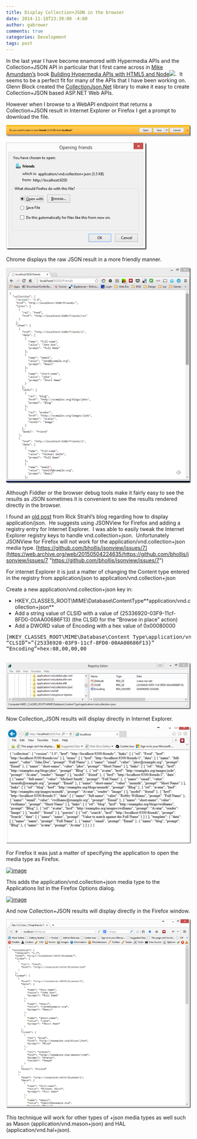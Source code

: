 ```yaml
---
title: Display Collection+JSON in the browser
date: 2014-11-18T23:39:00 -4:00
author: gabrewer
comments: true
categories: Development
tags: post
---
```


In the last year I have become enamored with Hypermedia APIs and the Collection+JSON API in particular that I first came across in [Mike Amundsen’s](https://web.archive.org/web/20150504224635/http://www.amundsen.com/) book [Building Hypermedia APIs with HTML5 and Node](https://web.archive.org/web/20150504224635/http://www.amazon.com/gp/product/1449306578/ref=as_li_tl?ie=UTF8&camp=1789&creative=390957&creativeASIN=1449306578&linkCode=as2&tag=gabrewercom-20&linkId=KMQMXVBUV5L3CBI5)![](https://web.archive.org/web/20150504224635im_/http://ir-na.amazon-adsystem.com/e/ir?t=gabrewercom-20&l=as2&o=1&a=1449306578).  It seems to be a perfect fit for many of the APIs that I have been working on.  Glenn Block created the [CollectionJson.Net](https://web.archive.org/web/20150504224635/https://github.com/WebApiContrib/CollectionJson.Net) library to make it easy to create Collection+JSON based ASP.NET Web APIs.

However when I browse to a WebAPI endpoint that returns a Collection+JSON result in Internet Explorer or Firefox I get a prompt to download the file.

[![image](/images/collectionjson_thumb1.png "image")](/images/collectionjson_thumb1.png)

[![image](/images/collectionjson_thumb2.png "image")](/images/collectionjson_thumb2.png)

Chrome displays the raw JSON result in a more friendly manner.

[![image](/images/image_thumb2.png "image")](/images/image_thumb2.png)

<span id="more-1201"></span>

Although Fiddler or the browser debug tools make it fairly easy to see the results as JSON sometimes it is convenient to see the results rendered directly in the browser.

I found an [old post](https://web.archive.org/web/20150504224635/http://weblog.west-wind.com/posts/2011/Apr/01/Displaying-JSON-in-your-Browser) from Rick Strahl’s blog regarding how to display application/json.  He suggests using JSONView for Firefox and adding a registry entry for Internet Explorer.  I was able to easily tweak the Internet Explorer registry keys to handle vnd.collection+json.  Unfortunately JSONView for Firefox will not work for the application/vnd.collection+json media type. [https://github.com/bhollis/jsonview/issues/7](https://web.archive.org/web/20150504224635/https://github.com/bhollis/jsonview/issues/7 "https://github.com/bhollis/jsonview/issues/7")

For internet Explorer it is just a matter of changing the Content type entered in the registry from application/json to application/vnd.collection+json

Create a new application/vnd.collection+json key in:

- HKEY_CLASSES_ROOT\MIME\Database\ContentType\*\*application/vnd.collection+json\*\*
- Add a string value of CLSID with a value of {25336920-03F9-11cf-8FD0-00AA00686F13} (the CLSID for the “Browse in place” action)
- Add a DWORD value of Encoding with a hex value of 0x00080000

<pre class="highlight prettyprint">[HKEY_CLASSES_ROOT\MIME\Database\Content Type\application/vnd.collection+json]
“CLSID”=”{25336920-03F9-11cf-8FD0-00AA00686F13}”
“Encoding”=hex:08,00,00,00

</pre>

[![image](/images/image_thumb3.png "image")](/images/image_thumb3.png)

Now Collection_JSON results will display directly in Internet Explorer.

[![image](/images/image_thumb4.png "image")](/images/image_thumb4.png)

For Firefox it was just a matter of specifying the application to open the media type as Firefox.

[![image](/images/image_thumb5.png "image")](/images/image_thumb5.png)

This adds the application/vnd.collection+json media type to the Applications list in the Firefox Options dialog.

[![image](/images/image_thumb6.png "image")](/images/image_thumb6.png)

And now Collection+JSON results will display directly in the Firefox window.

[![image](/images/image_thumb7.png "image")](/images/image_thumb7.png)

This technique will work for other types of +json media types as well such as Mason (application/vnd.mason+json) and HAL (application/vnd.hal+json).
